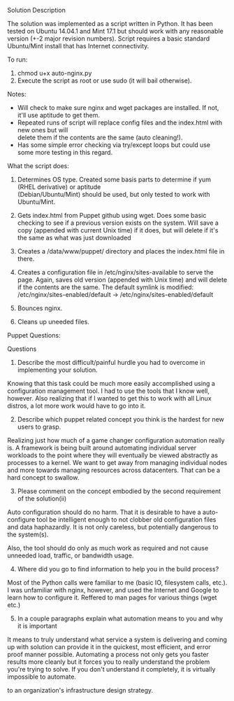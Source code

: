 Solution Description

The solution was implemented as a script written in Python.  It has been tested on Ubuntu 14.04.1 and Mint 17.1 but
should work with any reasonable version (+-2 major revision numbers).  Script
requires a basic standard Ubuntu/Mint install that has Internet connectivity.

To run:

1) chmod u+x auto-nginx.py
2) Execute the script as root or use sudo (it will bail otherwise).

Notes:

* Will check to make sure nginx and wget packages are installed.  If not, it'll use aptitude 
  to get them.
* Repeated runs of script will replace config files and the index.html with new ones but will   
  delete them if the contents are the same (auto cleaning!).
* Has some simple error checking via try/except loops but could use some more testing in this 
  regard.

What the script does:

1) Determines OS type.  Created some basis parts to determine if yum (RHEL derivative) or aptitude      
   (Debian/Ubuntu/Mint) should be used, but only tested to work with Ubuntu/Mint.

2) Gets index.html from Puppet github using wget.  Does some basic checking to see if a previous 
   version exists on the system.  Will save a copy (appended with current Unix time) if it does, 
   but will delete if it's the same as what was just downloaded

3) Creates a /data/www/puppet/ directory and places the index.html file in there.

4) Creates a configuration file in /etc/nginx/sites-available to serve the page.  Again, saves old
   version (appended with Unix time) and will delete if the contents are the same.  The default
   symlink is modified: /etc/nginx/sites-enabled/default -> /etc/nginx/sites-enabled/default

5) Bounces nginx.

6) Cleans up uneeded files.

Puppet Questions:

Questions

1. Describe the most difficult/painful hurdle you had to overcome in implementing your solution.

Knowing that this task could be much more easily accomplished using a configuration management
tool.  I had to use the tools that I know well, however.  Also realizing that if I wanted to get
this to work with all Linux distros, a lot more work would have to go into it.  

2. Describe which puppet related concept you think is the hardest for new users to grasp.

Realizing just how much of a game changer configuration automation really is.  A framework is being
built around automating individual server workloads to the point where they will eventually be viewed
abstractly as processes to a kernel.  We want to get away from managing individual nodes and more towards
managing resources across datacenters.  That can be a hard concept to swallow.

3. Please comment on the concept embodied by the second requirement of the solution(ii)

Auto configuration should do no harm.  That it is desirable to have a auto-configure
tool be intelligent enough to not clobber old configuration files and data haphazardly.  It is 
not only careless, but potentially dangerous to the system(s).

Also, the tool should do only as much work as required and not cause unneeded load, traffic, or bandwidth usage.  

4. Where did you go to find information to help you in the build process?

Most of the Python calls were familiar to me (basic IO, filesystem calls, etc.).  I was unfamiliar
with nginx, however, and used the Internet and Google to learn how to configure it.  Reffered to 
man pages for various things (wget etc.)

5. In a couple paragraphs explain what automation means to you and why it is important

It means to truly understand what service a system is delivering and coming up with solution can
provide it in the quickest, most efficient, and error proof manner possible.  Automating a process
not only gets you faster results more cleanly but it forces you to really understand the problem
you're trying to solve.  If you don't understand it completely, it is virtually impossible to automate.





 

to an organization's infrastructure design strategy.
